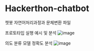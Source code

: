 # Hackerthon-chatbot

챗봇 자연어처리과정과 문체변환 파일

프로토타입 실행 예시 및 분석
![image](https://user-images.githubusercontent.com/114633462/225409935-f778288d-0053-4235-8008-73c6b3d4a051.png)

의도 분류 모델 정확도 분석
![image](https://user-images.githubusercontent.com/114633462/225410578-29ed75e1-d7f6-47a2-a6b9-0dd487a5b198.png)

